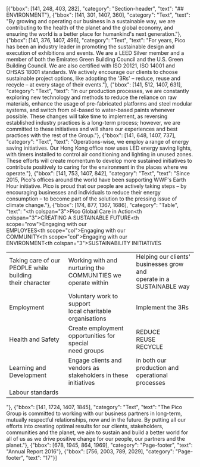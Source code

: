 [{"bbox": [141, 248, 403, 282], "category": "Section-header", "text": "## ENVIRONMENT"}, {"bbox": [141, 301, 1407, 360], "category": "Text", "text": "By growing and operating our business in a sustainable way, we are contributing to the health of the planet and the global economy, and ensuring the world is a better place for humankind's next generation."}, {"bbox": [141, 376, 1407, 496], "category": "Text", "text": "For years, Pico has been an industry leader in promoting the sustainable design and execution of exhibitions and events. We are a LEED Silver member and a member of both the Emirates Green Building Council and the U.S. Green Building Council. We are also certified with ISO 20121, ISO 14001 and OHSAS 18001 standards. We actively encourage our clients to choose sustainable project options, like adopting the '3Rs' – reduce, reuse and recycle – at every stage of their events."}, {"bbox": [141, 512, 1407, 631], "category": "Text", "text": "In our production processes, we are constantly exploring new technology and methods to reduce the reliance on raw materials, enhance the usage of pre-fabricated platforms and steel modular systems, and switch from oil-based to water-based paints whenever possible. These changes will take time to implement, as reversing established industry practices is a long-term process; however, we are committed to these initiatives and will share our experiences and best practices with the rest of the Group."}, {"bbox": [141, 648, 1407, 737], "category": "Text", "text": "Operations-wise, we employ a range of energy saving initiatives. Our Hong Kong office now uses LED energy saving lights, with timers installed to control air conditioning and lighting in unused zones. These efforts will create momentum to develop more sustained initiatives to contribute positively to caring for the environment in the places where we operate."}, {"bbox": [141, 753, 1407, 842], "category": "Text", "text": "Since 2015, Pico's offices around the world have been supporting WWF's Earth Hour initiative. Pico is proud that our people are actively taking steps – by encouraging businesses and individuals to reduce their energy consumption – to become part of the solution to the pressing issue of climate change."}, {"bbox": [174, 877, 1367, 1686], "category": "Table", "text": "<table><thead><tr><th colspan=\"3\">Pico Global Care in Action</th></tr><tr><th colspan=\"3\">CREATING A SUSTAINABLE FUTURE</th></tr></thead><tbody><tr><th scope=\"row\">Engaging with our<br>EMPLOYEES</th><th scope=\"col\">Engaging with our<br>COMMUNITY</th><th scope=\"col\">Engaging with our<br>ENVIRONMENT</th></tr><tr><td>Taking care of our<br>PEOPLE while building<br>their character</td><td>Working with and<br>nurturing the<br>COMMUNITIES we<br>operate within</td><td>Helping our clients'<br>businesses grow and<br>operate in a<br>SUSTAINABLE way</td></tr><tr><th colspan=\"3\">SUSTAINABILITY INITIATIVES</th></tr><tr><td>Employment</td><td>Voluntary work to support<br>local charitable organisations</td><td>Implement the 3Rs</td></tr><tr><td>Health and Safety</td><td>Create employment<br>opportunities for special<br>need groups</td><td>REDUCE<br>REUSE<br>RECYCLE</td></tr><tr><td>Learning and Development</td><td>Engage clients and vendors as<br>stakeholders in these initiatives</td><td>in both our production and<br>operational processes</td></tr><tr><td>Labour standards</td><td></td><td></td></tr></tbody></table>"}, {"bbox": [141, 1724, 1407, 1845], "category": "Text", "text": "The Pico Group is committed to working with our business partners in long-term, mutually respectful relationships, now and in the future. By putting all our efforts into creating optimal results for our clients, stakeholders, communities and the planet, we aim to sustain and build a better world for all of us as we drive positive change for our people, our partners and the planet."}, {"bbox": [678, 1945, 864, 1969], "category": "Page-footer", "text": "Annual Report 2016"}, {"bbox": [756, 2003, 789, 2029], "category": "Page-footer", "text": "17"}]